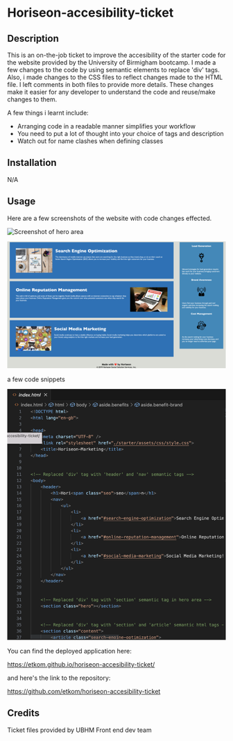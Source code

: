 # Horiseon-accesibility-ticket

## Description

This is an on-the-job ticket to improve the accesibility of the starter code for the website provided by the University of Birmigham bootcamp. I made a few changes to the code by using semantic elements to replace 'div' tags.
Also, i made changes to the CSS files to reflect changes made to the HTML file. I left comments in both files to provide more details.
These changes make it easier for any developer to understand the code and reuse/make changes to them.

A few things i learnt include:
- Arranging code in a readable manner simplifies your workflow
- You need to put a lot of thought into your choice of tags and description
- Watch out for name clashes when defining classes


## Installation

N/A

## Usage
Here are a few screenshots of the website with code changes effected.

![Screenshot of hero area](starter/assets/images/horiseon-website-screenshot-1.png)

![Screen shot of elements below the fold](starter/assets/images/horiseon-website-screenshot-2.png)


a few code snippets

![Code Snippet](starter/assets/images/Code-snippet.png)

You can find the deployed application here: 

https://etkom.github.io/horiseon-accesibility-ticket/

and here's the link to the repository:

https://github.com/etkom/horiseon-accesibility-ticket


## Credits

Ticket files provided by UBHM Front end dev team
